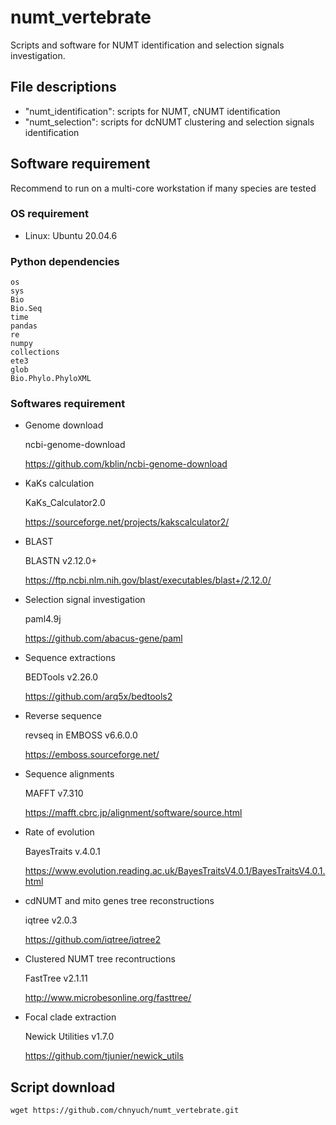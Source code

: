 # numt_vertebrate
Scripts and software for NUMT identification and selection signals investigation.

## File descriptions
 - "numt_identification": scripts for NUMT, cNUMT identification
 - "numt_selection": scripts for dcNUMT clustering and selection signals identification

## Software requirement
Recommend to run on a multi-core workstation if many species are tested
### OS requirement
 - Linux: Ubuntu 20.04.6
### Python dependencies
```
os
sys
Bio
Bio.Seq
time
pandas
re
numpy
collections
ete3
glob
Bio.Phylo.PhyloXML
```
### Softwares requirement
- Genome download
  
  ncbi-genome-download

  https://github.com/kblin/ncbi-genome-download
  
- KaKs calculation
  
  KaKs_Calculator2.0

  https://sourceforge.net/projects/kakscalculator2/

- BLAST
  
  BLASTN v2.12.0+

  https://ftp.ncbi.nlm.nih.gov/blast/executables/blast+/2.12.0/

- Selection signal investigation

  paml4.9j

  https://github.com/abacus-gene/paml

- Sequence extractions

  BEDTools v2.26.0

  https://github.com/arq5x/bedtools2

- Reverse sequence

  revseq in EMBOSS v6.6.0.0
  
  https://emboss.sourceforge.net/
 
- Sequence alignments

  MAFFT v7.310

  https://mafft.cbrc.jp/alignment/software/source.html

- Rate of evolution

  BayesTraits v.4.0.1

  https://www.evolution.reading.ac.uk/BayesTraitsV4.0.1/BayesTraitsV4.0.1.html

- cdNUMT and mito genes tree reconstructions

  iqtree v2.0.3

  https://github.com/iqtree/iqtree2

- Clustered NUMT tree recontructions

  FastTree v2.1.11

  http://www.microbesonline.org/fasttree/

-  Focal clade extraction

   Newick Utilities v1.7.0

   https://github.com/tjunier/newick_utils

## Script download
```
wget https://github.com/chnyuch/numt_vertebrate.git
```




  
